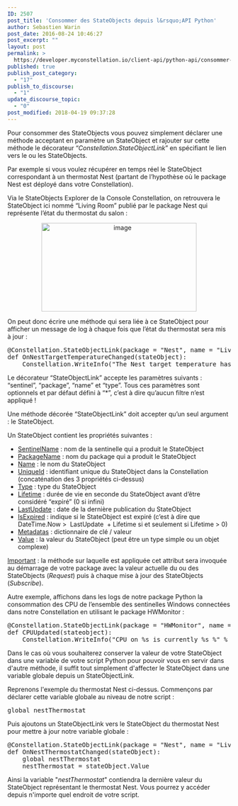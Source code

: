 ```yaml
---
ID: 2507
post_title: 'Consommer des StateObjects depuis l&rsquo;API Python'
author: Sebastien Warin
post_date: 2016-08-24 10:46:27
post_excerpt: ""
layout: post
permalink: >
  https://developer.myconstellation.io/client-api/python-api/consommer-des-stateobjects-en-python/
published: true
publish_post_category:
  - "17"
publish_to_discourse:
  - "1"
update_discourse_topic:
  - "0"
post_modified: 2018-04-19 09:37:28
---
```

Pour consommer des StateObjects vous pouvez simplement déclarer une méthode acceptant en paramètre un StateObject et rajouter sur cette méthode le décorateur “<em>Constellation.StateObjectLink</em>” en spécifiant le lien vers le ou les StateObjects.

Par exemple si vous voulez récupérer en temps réel le StateObject correspondant à un thermostat Nest (partant de l’hypothèse où le package Nest est déployé dans votre Constellation).

Via le StateObjects Explorer de la Console Constellation, on retrouvera le StateObject ici nommé “Living Room” publié par le package Nest qui représente l’état du thermostat du salon :
<p align="center"><a href="https://developer.myconstellation.io/wp-content/uploads/2016/08/image-76.png"><img style="background-image: none; padding-top: 0px; padding-left: 0px; display: inline; padding-right: 0px; border-width: 0px;" title="image" src="https://developer.myconstellation.io/wp-content/uploads/2016/08/image_thumb-65.png" alt="image" width="350" height="200" border="0" /></a></p>
On peut donc écrire une méthode qui sera liée à ce StateObject pour afficher un message de log à chaque fois que l’état du thermostat sera mis à jour :
<pre class="lang:python decode:true">@Constellation.StateObjectLink(package = "Nest", name = "Living Room")
def OnNestTargetTemperatureChanged(stateObject):
    Constellation.WriteInfo("The Nest target temperature has changed to : %s°C" % stateObject.Value.target_temperature_c)</pre>
Le décorateur “StateObjectLink” accepte les paramètres suivants : “sentinel”, “package”, “name” et “type”. Tous ces paramètres sont optionnels et par défaut défini à “*”, c’est à dire qu’aucun filtre n’est appliqué !

Une méthode décorée “StateObjectLink” doit accepter qu’un seul argument : le StateObject.

Un StateObject contient les propriétés suivantes :
<ul>
 	<li><u>SentinelName</u> : nom de la sentinelle qui a produit le StateObject</li>
 	<li><u>PackageName</u> : nom du package qui a produit le StateObject</li>
 	<li><u>Name</u> : le nom du StateObject</li>
 	<li><u>UniqueId</u> : identifiant unique du StateObject dans la Constellation (concaténation des 3 propriétés ci-dessus)</li>
 	<li><u>Type</u> : type du StateObject</li>
 	<li><u>Lifetime</u> : durée de vie en seconde du StateObject avant d’être considéré “expiré” (0 si infini)</li>
 	<li><u>LastUpdate</u> : date de la dernière publication du StateObject</li>
 	<li><u>IsExpired</u> : indique si le StateObject est expiré (c’est à dire que DateTime.Now &gt;  LastUpdate  + Lifetime si et seulement si Lifetime &gt; 0)</li>
 	<li><u>Metadatas</u> : dictionnaire de clé / valeur</li>
 	<li><u>Value</u> : la valeur du StateObject (peut être un type simple ou un objet complexe)</li>
</ul>
<span style="text-decoration: underline;">Important</span> : la méthode sur laquelle est appliquée cet attribut sera invoquée au démarrage de votre package avec la valeur actuelle du ou des StateObjects (<em>Request</em>) puis à chaque mise à jour des StateObjects (<em>Subscribe</em>).

Autre exemple, affichons dans les logs de notre package Python la consommation des CPU de l’ensemble des sentinelles Windows connectées dans notre Constellation en utilisant le package HWMonitor :
<pre class="lang:python decode:true">@Constellation.StateObjectLink(package = "HWMonitor", name = "/intelcpu/0/load/0")
def CPUUpdated(stateobject):
    Constellation.WriteInfo("CPU on %s is currently %s %" % (stateobject.SentinelName, stateobject.Value.Value))</pre>
Dans le cas où vous souhaiterez conserver la valeur de votre StateObject dans une variable de votre script Python pour pouvoir vous en servir dans d'autre méthode, il suffit tout simplement d'affecter le StateObject dans une variable globale depuis un StateObjectLink.

Reprenons l'exemple du thermostat Nest ci-dessus. Commençons par déclarer cette variable globale au niveau de notre script :
<pre class="lang:python decode:true ">global nestThermostat</pre>
Puis ajoutons un StateObjectLink vers le StateObject du thermostat Nest pour mettre à jour notre variable globale :
<pre class="lang:python decode:true">@Constellation.StateObjectLink(package = "Nest", name = "Living Room")
def OnNestThermostatChanged(stateObject):
    global nestThermostat
    nestThermostat = stateObject.Value</pre>
Ainsi la variable "<em>nestThermostat</em>" contiendra la dernière valeur du StateObject représentant le thermostat Nest. Vous pourrez y accéder depuis n'importe quel endroit de votre script.